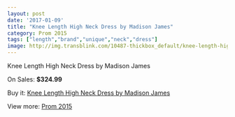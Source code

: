 ```yaml
---
layout: post
date: '2017-01-09'
title: "Knee Length High Neck Dress by Madison James"
category: Prom 2015
tags: ["length","brand","unique","neck","dress"]
image: http://img.transblink.com/10487-thickbox_default/knee-length-high-neck-dress-by-madison-james.jpg
---
```

Knee Length High Neck Dress by Madison James

On Sales: **$324.99**
<a href="https://www.transblink.com/en/prom-2015/3407-knee-length-high-neck-dress-by-madison-james.html"><amp-img layout="responsive" width="600" height="600" src="//img.transblink.com/10487-thickbox_default/knee-length-high-neck-dress-by-madison-james.jpg" alt="Knee Length High Neck Dress by Madison James 0" /></a>
<a href="https://www.transblink.com/en/prom-2015/3407-knee-length-high-neck-dress-by-madison-james.html"><amp-img layout="responsive" width="600" height="600" src="//img.transblink.com/10489-thickbox_default/knee-length-high-neck-dress-by-madison-james.jpg" alt="Knee Length High Neck Dress by Madison James 1" /></a>
<a href="https://www.transblink.com/en/prom-2015/3407-knee-length-high-neck-dress-by-madison-james.html"><amp-img layout="responsive" width="600" height="600" src="//img.transblink.com/10488-thickbox_default/knee-length-high-neck-dress-by-madison-james.jpg" alt="Knee Length High Neck Dress by Madison James 2" /></a>

Buy it: [Knee Length High Neck Dress by Madison James](https://www.transblink.com/en/prom-2015/3407-knee-length-high-neck-dress-by-madison-james.html "Knee Length High Neck Dress by Madison James")

View more: [Prom 2015](https://www.transblink.com/en/10-prom-2015 "Prom 2015")